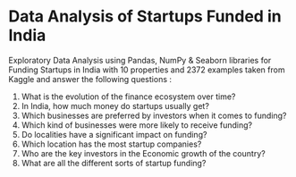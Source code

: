 # Data Analysis of Startups Funded in India

Exploratory Data Analysis using Pandas, NumPy & Seaborn libraries for Funding Startups in India with 10 properties and 2372 examples taken from Kaggle and answer the following questions :

1. What is the evolution of the finance ecosystem over time?
2. In India, how much money do startups usually get?
3. Which businesses are preferred by investors when it comes to funding?
4. Which kind of businesses were more likely to receive funding?
5. Do localities have a significant impact on funding?
6. Which location has the most startup companies?
7. Who are the key investors in the Economic growth of the country?
8. What are all the different sorts of startup funding?
